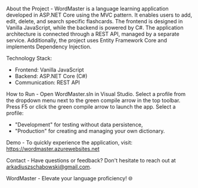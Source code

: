 About the Project - WordMaster is a language learning application developed in ASP.NET Core using the MVC pattern. It enables users to add, edit, delete, and search specific flashcards. The frontend is designed in Vanilla JavaScript, while the backend is powered by C#. The application architecture is connected through a REST API, managed by a separate service. Additionally, the project uses Entity Framework Core and implements Dependency Injection.

Technology Stack:

- Frontend: Vanilla JavaScript
- Backend: ASP.NET Core (C#)
- Communication: REST API

How to Run - Open WordMaster.sln in Visual Studio. Select a profile from the dropdown menu next to the green compile arrow in the top toolbar. Press F5 or click the green compile arrow to launch the app. Select a profile:

- "Development" for testing without data persistence,
- "Production" for creating and managing your own dictionary.

Demo - To quickly experience the application, visit: https://wordmaster.azurewebsites.net

Contact - Have questions or feedback? Don't hesitate to reach out at arkadiuszschabowski@gmail.com.

WordMaster - Elevate your language proficiency! 🌐
